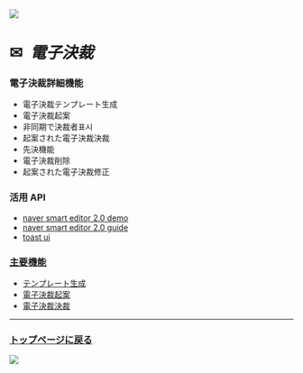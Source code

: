 <img src="https://capsule-render.vercel.app/api?type=waving&color=9172EC&height=200&section=header&text=COLLAVORE%[electric_approval]%&fontSize=40&animation=fadeIn&fontAlign=64&fontAlignY=36" />

<div>
  <h1>✉<i>&nbsp 電子決裁</i></h1>
</div>  

### 電子決裁詳細機能
  - 電子決裁テンプレート生成
  - 電子決裁起案
  - 非同期で決裁者표시
  - 起案された電子決裁決裁
  - 先決機能
  - 電子決裁削除
  - 起案された電子決裁修正

### 活用 API
  - <a href="https://naver.github.io/smarteditor2/demo/">naver smart editor 2.0 demo
  - <a href="https://naver.github.io/smarteditor2/user_guide/"> naver smart editor 2.0 guide
  - <a href="https://ui.toast.com/tui-editor"> toast ui

### 主要機能
  - <a href="https://github.com/leewoosang-hub/CollaVore/blob/master/create_template.md">テンプレート生成</a>
  - <a href="https://github.com/leewoosang-hub/CollaVore/blob/master/create_approval.md">電子決裁起案</a>
  - <a href="https://github.com/leewoosang-hub/CollaVore/tree/master/EDSM.md">電子決裁決裁</a>

***

### <a href="https://github.com/leewoosang-hub/LWS-portfolio">トップページに戻る</a>

<img src="https://capsule-render.vercel.app/api?type=waving&color=9172EC&height=200&section=footer&20render&fontSize=90" />
